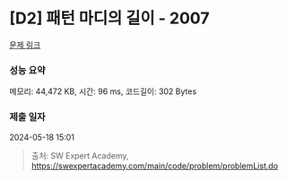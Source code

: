 # [D2] 패턴 마디의 길이 - 2007 

[문제 링크](https://swexpertacademy.com/main/code/problem/problemDetail.do?contestProbId=AV5P1kNKAl8DFAUq) 

### 성능 요약

메모리: 44,472 KB, 시간: 96 ms, 코드길이: 302 Bytes

### 제출 일자

2024-05-18 15:01



> 출처: SW Expert Academy, https://swexpertacademy.com/main/code/problem/problemList.do